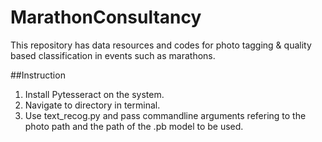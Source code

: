 # MarathonConsultancy
This repository has data resources and codes for photo tagging &amp; quality based classification in events such as marathons. 

##Instruction
1. Install Pytesseract on the system. 
2. Navigate to directory in terminal. 
3. Use text_recog.py and pass commandline arguments refering to the photo path and the path of the .pb model to be used.
